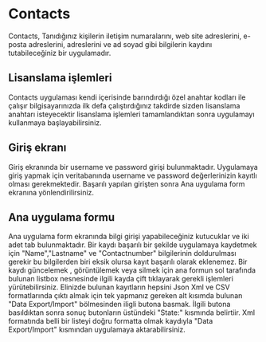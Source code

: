 # Contacts
Contacts, Tanıdığınız kişilerin  iletişim numaralarını, web site adreslerini, e-posta adreslerini, adreslerini ve ad soyad gibi bilgilerin kaydını tutabileceğiniz bir uygulamadır.
## Lisanslama işlemleri
Contacts uygulaması kendi içerisinde barındırdığı özel anahtar kodları ile çalışır bilgisayarınızda ilk defa çalıştırdığınız takdirde sizden lisanslama anahtarı isteyecektir
lisanslama işlemleri tamamlandıktan sonra uygulamayı kullanmaya başlayabilirsiniz.
## Giriş ekranı
Giriş ekranında bir username ve password girişi bulunmaktadır. Uygulamaya giriş yapmak için veritabanında username ve password değerlerinizin kayıtlı olması gerekmektedir.
Başarılı yapılan girişten sonra Ana uygulama form ekranına yönlendirilirsiniz.
## Ana uygulama formu
Ana uygulama form ekranında bilgi girişi yapabileceğiniz kutucuklar ve iki adet tab bulunmaktadır.
Bir kaydı başarılı bir şekilde uygulamaya kaydetmek için "Name","Lastname" ve "Contactnumber" bilgilerinin doldurulması gerekir bu bilgilerden biri eksik olursa kayıt başarılı olarak eklenemez.
Bir kaydı güncelemek , görüntülemek veya silmek için ana formun sol tarafında bulunan listbox nesnesinde ilgili kayda çift tıklayarak gerekli işlemleri yürütebilirsiniz.
Elinizde bulunan kayıtların hepsini Json Xml ve CSV formatlarında çıktı almak için tek yapmanız gereken alt kısımda bulunan "Data Export/Import" bölmesinden iligli butona basmak.
İlgili butona basıldıktan sonra sonuç butonların üstündeki "State:" kısmında belirtiir.
Xml formatında belli bir listeyi doğru formatta olmak kaydıyla "Data Export/Import" kısmından uygulamaya aktarabilirsiniz.

